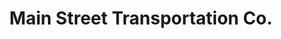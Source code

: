 ---
title: "Main Street Transportation Co."
url: /lake-buena-vista/main-street-transportation-co/
shop: Kiosk
---
